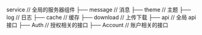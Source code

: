 service                // 全局的服务器组件
├── message            // 消息
├── theme              // 主题
├── log                // 日志
├── cache              // 缓存
├── download           // 上传下载
├── api                // 全局 api 接口
    ├── Auth           // 授权相关的接口
    ├── Account        // 账户相关的接口